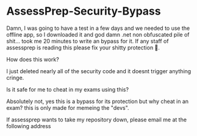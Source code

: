 # AssessPrep-Security-Bypass
Damn, I was going to have a test in a few days and we needed to use the offline app, so I downloaded it and god damn .net non obfuscated pile of shit... took me 20 minutes to write an bypass for it. If any staff of assessprep is reading this please fix your shitty protection 🙏.


How does this work?

I just deleted nearly all of the security code and it doesnt trigger anything cringe.


Is it safe for me to cheat in my exams using this?

Absolutely not, yes this is a bypass for its protection but why cheat in an exam? this is only made for memeing the "devs".




If assessprep wants to take my repository down, please email me at the following address 
